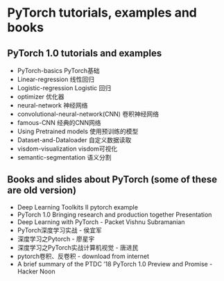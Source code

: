 # PyTorch tutorials, examples and books

## PyTorch 1.0 tutorials and examples

* PyTorch-basics PyTorch基础
* Linear-regression 线性回归
* Logistic-regression Logistic 回归
* optimizer 优化器
* neural-network 神经网络
* convolutional-neural-network(CNN) 卷积神经网络
* famous-CNN 经典的CNN网络
* Using Pretrained models 使用预训练的模型
* Dataset-and-Dataloader 自定义数据读取
* visdom-visualization visdom可视化
* semantic-segmentation 语义分割

## Books and slides about PyTorch (some of these are old version)

* Deep Learning Toolkits II pytorch example
* PyTorch 1.0 Bringing research and production together Presentation
* Deep Learning with PyTorch - Packet Vishnu Subramanian
* PyTorch深度学习实战 - 侯宜军
* 深度学习之Pytorch - 廖星宇
* 深度学习之PyTorch实战计算机视觉 - 唐进民
* pytorch卷积、反卷积 - download from internet
* A brief summary of the PTDC ’18 PyTorch 1.0 Preview and Promise - Hacker Noon